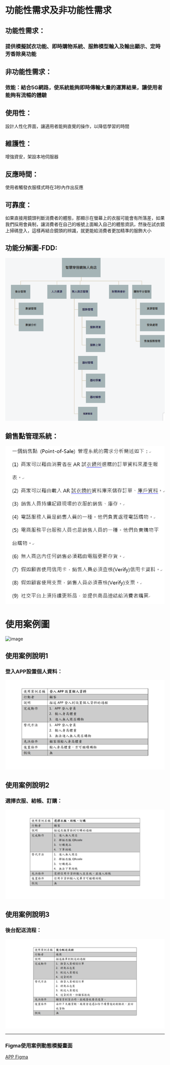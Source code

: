 
# 功能性需求及非功能性需求
## 功能性需求：
### 提供模擬試衣功能、即時購物系統、服飾模型輸入及輸出顯示、定時芳香除臭功能

## 非功能性需求：
### 效能：結合5G網路，使系統能夠即時傳輸大量的運算結果，讓使用者能夠有流暢的體驗



## 使用性：
設計人性化界面，讓適用者能夠直覺的操作，以降低學習的時間

## 維護性：
增強資安，架設本地伺服器

## 反應時間：
使用者觸發衣服樣式時在3秒內作出反應

## 可靠度：
如果直接用鏡頭判斷消費者的體態，那顯示在螢幕上的衣服可能會有所落差，如果我們採用會員制，讓消費者在自己的帳號上面輸入自己的體態資訊，然後在試衣鏡上掃碼登入，這樣再結合鏡頭的辨識，就更能給消費者更加精準的服飾大小

## 功能分解圖-FDD:
![FDD pic](FDD-img.png)

## 銷售點管理系統：
![sale pic](銷售點.png)

# 使用案例圖
![image](use_case圖.png)
## 使用案例說明1
### 登入APP設置個人資料：
![image](use_case1.png)

## 使用案例說明2
### 選擇衣服、結帳、訂購：
![image](use_case2.png)

## 使用案例說明3
### 後台配送流程：
![image](use_case3.png)

---
### Figma使用案例動態模擬畫面

[APP Figma](https://www.figma.com/proto/FehqUfoSvdHeeSbOjofYdE/Untitled?node-id=11%3A187&scaling=scale-down&page-id=0%3A1&starting-point-node-id=11%3A187)


